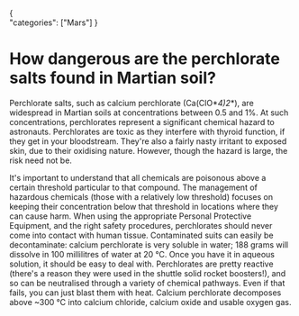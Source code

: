 {    
    "categories": ["Mars"]
}

# How dangerous are the perchlorate salts found in Martian soil?

Perchlorate salts, such as calcium perchlorate (Ca(ClO*_4_*)*_2_*), are widespread in Martian soils at concentrations between 0.5 and 1%. At such concentrations, perchlorates represent a significant chemical hazard to astronauts. Perchlorates are toxic as they interfere with thyroid function, if they get in your bloodstream. They're also a fairly nasty irritant to exposed skin, due to their oxidising nature. However, though the hazard is large, the risk need not be.

It's important to understand that all chemicals are poisonous above a certain threshold particular to that compound. The management of hazardous chemicals (those with a relatively low threshold) focuses on keeping their concentration below that threshold in locations where they can cause harm. When using the appropriate Personal Protective Equipment, and the right safety procedures, perchlorates should never come into contact with human tissue. Contaminated suits can easily be decontaminate: calcium perchlorate is very soluble in water; 188 grams will dissolve in 100 millilitres of water at 20 °C. Once you have it in aqueous solution, it should be easy to deal with. Perchlorates are pretty reactive (there's a reason they were used in the shuttle solid rocket boosters!), and so can be neutralised through a variety of chemical pathways. Even if that fails, you can just blast them with heat. Calcium perchlorate decomposes above ~300 °C into calcium chloride, calcium oxide and usable oxygen gas.
